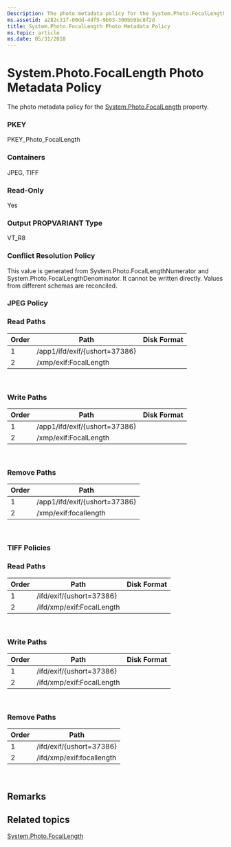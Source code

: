 ```yaml
---
Description: The photo metadata policy for the System.Photo.FocalLength property.
ms.assetid: a282c31f-00dd-4df5-9b93-300bb9bc8f2d
title: System.Photo.FocalLength Photo Metadata Policy
ms.topic: article
ms.date: 05/31/2018
---
```


# System.Photo.FocalLength Photo Metadata Policy

The photo metadata policy for the [System.Photo.FocalLength](https://msdn.microsoft.com/library/bb760462(VS.85).aspx) property.

### PKEY

PKEY\_Photo\_FocalLength

### Containers

JPEG, TIFF

### Read-Only

Yes

### Output PROPVARIANT Type

VT\_R8

### Conflict Resolution Policy

This value is generated from System.Photo.FocalLengthNumerator and System.Photo.FocalLengthDenominator. It cannot be written directly. Values from different schemas are reconciled.

### JPEG Policy

### Read Paths



| Order | Path                          | Disk Format |
|-------|-------------------------------|-------------|
| 1     | /app1/ifd/exif/{ushort=37386} |             |
| 2     | /xmp/exif:FocalLength         |             |



 

### Write Paths



| Order | Path                          | Disk Format |
|-------|-------------------------------|-------------|
| 1     | /app1/ifd/exif/{ushort=37386} |             |
| 2     | /xmp/exif:FocalLength         |             |



 

### Remove Paths



| Order | Path                          |
|-------|-------------------------------|
| 1     | /app1/ifd/exif/{ushort=37386} |
| 2     | /xmp/exif:focallength         |



 

### TIFF Policies

### Read Paths



| Order | Path                      | Disk Format |
|-------|---------------------------|-------------|
| 1     | /ifd/exif/{ushort=37386}  |             |
| 2     | /ifd/xmp/exif:FocalLength |             |



 

### Write Paths



| Order | Path                      | Disk Format |
|-------|---------------------------|-------------|
| 1     | /ifd/exif/{ushort=37386}  |             |
| 2     | /ifd/xmp/exif:FocalLength |             |



 

### Remove Paths



| Order | Path                      |
|-------|---------------------------|
| 1     | /ifd/exif/{ushort=37386}  |
| 2     | /ifd/xmp/exif:focallength |



 

## Remarks

## Related topics

<dl> <dt>

[System.Photo.FocalLength](https://msdn.microsoft.com/library/bb760462(VS.85).aspx)
</dt> </dl>

 

 



